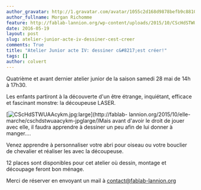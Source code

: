 ```yaml
---
author_gravatar: http://1.gravatar.com/avatar/1055c2d168d9878befb9c8810eda96dc?s=96&d=mm&r=g
author_fullname: Morgan Richomme
feature: http://fablab-lannion.org/wp-content/uploads/2015/10/CScHdSTWUAAcykm.jpglarge.jpeg
date: 2016-05-19
layout: post
slug: atelier-junior-acte-iv-dessiner-cest-creer
comments: True
title: "Atelier Junior acte IV: dessiner c&#8217;est créer!"
tags: []
author: colvert
---
```

Quatrième et avant dernier atelier junior de la saison samedi 28 mai de 14h à
17h30.

Les enfants partiront à la découverte d'un être étrange, inquiétant, efficace
et fascinant monstre: la découpeuse LASER.

[![CScHdSTWUAAcykm.jpg:large](http://fablablannion.github.io/images/CScHdSTWUAAcykm.jpglarge-1024x576.jpeg)](http://fablab-
lannion.org/2015/10/elle-marche/cschdstwuaacykm-jpglarge/)Mais avant d'avoir
le droit de jouer avec elle, il faudra apprendre à dessiner un peu afin de lui
donner à manger….

Venez apprendre à personnaliser votre abri pour oiseau ou votre bouclier de
chevalier et réaliser les avec la découpeuse.

12 places sont disponibles pour cet atelier où dessin, montage et découpage
feront bon ménage.

Merci de réserver en envoyant un mail à contact@fablab-lannion.org


